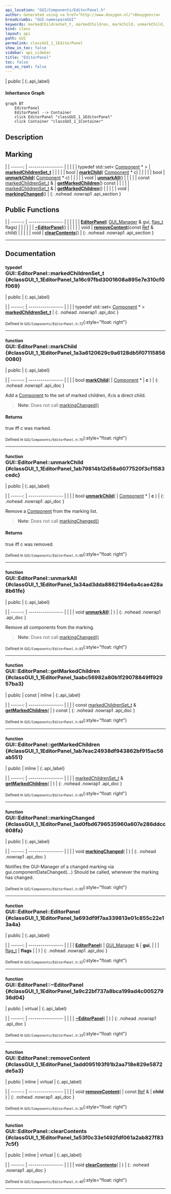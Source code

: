 ```yaml
---
api_location: "GUI/Components/EditorPanel.h"
author: Generated using <a href="http://www.doxygen.nl/">Doxygen</a>
breadcrumbs: "GUI:namespaceGUI"
keywords: markedChildrenSet_t, markedChildren, markChild, unmarkChild, unmarkAll, getMarkedChildren, getMarkedChildren, markingChanged, state_t, state, dragStartPos, dragPos, mouseButtonListener, optionalMouseMotionListener, EditorPanel, ~EditorPanel, removeContent, clearContents, doDisplay, onMouseButton, onMouseMove, rectSelect_start, rectSelect_break, rectSelect_finish, move_start, move_execute, move_break, move_finish
kind: class
layout: api
path: GUI
permalink: classGUI_1_1EditorPanel
show_in_toc: false
sidebar: api_sidebar
title: "EditorPanel"
toc: false
use_as_root: false
---
```


| public |
{:.api_label}

#### Inheritance Graph

```mermaid
graph BT
	EditorPanel
	EditorPanel --> Container
	click EditorPanel "classGUI_1_1EditorPanel"
	click Container "classGUI_1_1Container"
```

## Description





## Marking

|
| ------: | ----------------- |
|  | |
| typedef std::set< [Component](classGUI_1_1Component) * > | **[markedChildrenSet_t](#classGUI_1_1EditorPanel_1a16c97fbd3001608a895e7e310cf0f069)**  |
|  | |
| bool | **[markChild](#classGUI_1_1EditorPanel_1a3a6120629c9a6128db5f071158560080)**( [Component](classGUI_1_1Component) * c) |
|  | |
| bool | **[unmarkChild](#classGUI_1_1EditorPanel_1ab79814b12d58a6077520f3cf1583cedc)**( [Component](classGUI_1_1Component) * c) |
|  | |
| void | **[unmarkAll](#classGUI_1_1EditorPanel_1a34ad3dda8862194e6a4cae428a8b61fe)**() |
|  | |
| const [markedChildrenSet_t](classGUI_1_1EditorPanel#classGUI_1_1EditorPanel_1a16c97fbd3001608a895e7e310cf0f069) & | **[getMarkedChildren](#classGUI_1_1EditorPanel_1aabc56982a80b1f29078849ff92957ba3)**() const |
|  | |
| [markedChildrenSet_t](classGUI_1_1EditorPanel#classGUI_1_1EditorPanel_1a16c97fbd3001608a895e7e310cf0f069) & | **[getMarkedChildren](#classGUI_1_1EditorPanel_1ab7eac24938df943862bf915ac56ab551)**() |
|  | |
| void | **[markingChanged](#classGUI_1_1EditorPanel_1ad0fbd6796535960a607e286ddcc608fa)**() |
{: .nohead .nowrap1 .api_section }


## Public Functions

|
| ------: | ----------------- |
|  | |
|  | **[EditorPanel](#classGUI_1_1EditorPanel_1a693df9f7aa339813e01c855c22e13a4a)**( [GUI_Manager](classGUI_1_1GUI%5F%5FManager) & gui,  [flag_t](classGUI_1_1Component#classGUI_1_1Component_1aa86a1fd78119640545900da0f8f620bd)  flags) |
|  | |
|  | **[~EditorPanel](#classGUI_1_1EditorPanel_1a9c22bf737a8bca199ad4c00527936d04)**() |
|  | |
| void | **[removeContent](#classGUI_1_1EditorPanel_1add095193f91b2aa718e829e5872de5a3)**(const [Ref](classGUI_1_1Component#classGUI_1_1Component_1a9811a53d9b6fcdab386cb3ece74e6bbd) & child) |
|  | |
| void | **[clearContents](#classGUI_1_1EditorPanel_1a53f0c33e1492fdf061a2ab827f837c5f)**() |
{: .nohead .nowrap1 .api_section }


-------------------------------------------------------------------

## Documentation

### <small>typedef</small><br/> GUI::EditorPanel::markedChildrenSet_t {#classGUI_1_1EditorPanel_1a16c97fbd3001608a895e7e310cf0f069}

| public |
{:.api_label}

|
| ------: | ----------------- |
|  |
| typedef std::set< [Component](classGUI_1_1Component) * > **[markedChildrenSet_t](#classGUI_1_1EditorPanel_1a16c97fbd3001608a895e7e310cf0f069)**  |
{: .nohead .nowrap1 .api_doc }





<sub>Defined in `GUI/Components/EditorPanel.h:72`</sub>{:style="float: right"}

-------------------------------------------------------------------

### <small>function</small><br/> GUI::EditorPanel::markChild {#classGUI_1_1EditorPanel_1a3a6120629c9a6128db5f071158560080}

| public |
{:.api_label}

|
| ------: | ----------------- |
|  |
| bool **[markChild](#classGUI_1_1EditorPanel_1a3a6120629c9a6128db5f071158560080)**( |  [Component](classGUI_1_1Component) * | **c** ) |
{: .nohead .nowrap1 .api_doc }



Add a [Component](classGUI_1_1Component) to the set of marked children, if`c`is a direct child.
> **Note**: Does not call [markingChanged()](classGUI_1_1EditorPanel#classGUI_1_1EditorPanel_1ad0fbd6796535960a607e286ddcc608fa) 



#### Returns
true iff c was marked.





<sub>Defined in `GUI/Components/EditorPanel.h:76`</sub>{:style="float: right"}

-------------------------------------------------------------------

### <small>function</small><br/> GUI::EditorPanel::unmarkChild {#classGUI_1_1EditorPanel_1ab79814b12d58a6077520f3cf1583cedc}

| public |
{:.api_label}

|
| ------: | ----------------- |
|  |
| bool **[unmarkChild](#classGUI_1_1EditorPanel_1ab79814b12d58a6077520f3cf1583cedc)**( |  [Component](classGUI_1_1Component) * | **c** ) |
{: .nohead .nowrap1 .api_doc }



Remove a [Component](classGUI_1_1Component) from the marking list.
> **Note**: Does not call [markingChanged()](classGUI_1_1EditorPanel#classGUI_1_1EditorPanel_1ad0fbd6796535960a607e286ddcc608fa) 



#### Returns
true iff c was removed.





<sub>Defined in `GUI/Components/EditorPanel.h:80`</sub>{:style="float: right"}

-------------------------------------------------------------------

### <small>function</small><br/> GUI::EditorPanel::unmarkAll {#classGUI_1_1EditorPanel_1a34ad3dda8862194e6a4cae428a8b61fe}

| public |
{:.api_label}

|
| ------: | ----------------- |
|  |
| void **[unmarkAll](#classGUI_1_1EditorPanel_1a34ad3dda8862194e6a4cae428a8b61fe)**( |  ) |
{: .nohead .nowrap1 .api_doc }



Remove all components from the marking.
> **Note**: Does not call [markingChanged()](classGUI_1_1EditorPanel#classGUI_1_1EditorPanel_1ad0fbd6796535960a607e286ddcc608fa) 






<sub>Defined in `GUI/Components/EditorPanel.h:83`</sub>{:style="float: right"}

-------------------------------------------------------------------

### <small>function</small><br/> GUI::EditorPanel::getMarkedChildren {#classGUI_1_1EditorPanel_1aabc56982a80b1f29078849ff92957ba3}

| public | const | inline |
{:.api_label}

|
| ------: | ----------------- |
|  |
| const [markedChildrenSet_t](classGUI_1_1EditorPanel#classGUI_1_1EditorPanel_1a16c97fbd3001608a895e7e310cf0f069) & **[getMarkedChildren](#classGUI_1_1EditorPanel_1aabc56982a80b1f29078849ff92957ba3)**( |  ) const |
{: .nohead .nowrap1 .api_doc }





<sub>Defined in `GUI/Components/EditorPanel.h:84`</sub>{:style="float: right"}

-------------------------------------------------------------------

### <small>function</small><br/> GUI::EditorPanel::getMarkedChildren {#classGUI_1_1EditorPanel_1ab7eac24938df943862bf915ac56ab551}

| public | inline |
{:.api_label}

|
| ------: | ----------------- |
|  |
| [markedChildrenSet_t](classGUI_1_1EditorPanel#classGUI_1_1EditorPanel_1a16c97fbd3001608a895e7e310cf0f069) & **[getMarkedChildren](#classGUI_1_1EditorPanel_1ab7eac24938df943862bf915ac56ab551)**( |  ) |
{: .nohead .nowrap1 .api_doc }





<sub>Defined in `GUI/Components/EditorPanel.h:85`</sub>{:style="float: right"}

-------------------------------------------------------------------

### <small>function</small><br/> GUI::EditorPanel::markingChanged {#classGUI_1_1EditorPanel_1ad0fbd6796535960a607e286ddcc608fa}

| public |
{:.api_label}

|
| ------: | ----------------- |
|  |
| void **[markingChanged](#classGUI_1_1EditorPanel_1ad0fbd6796535960a607e286ddcc608fa)**( |  ) |
{: .nohead .nowrap1 .api_doc }



Notifies the GUI-Manager of a changed marking via gui.componentDataChanged(...) Should be called, whenever the marking has changed.



<sub>Defined in `GUI/Components/EditorPanel.h:89`</sub>{:style="float: right"}

-------------------------------------------------------------------

### <small>function</small><br/> GUI::EditorPanel::EditorPanel {#classGUI_1_1EditorPanel_1a693df9f7aa339813e01c855c22e13a4a}

| public |
{:.api_label}

|
| ------: | ----------------- |
|  |
|  **[EditorPanel](#classGUI_1_1EditorPanel_1a693df9f7aa339813e01c855c22e13a4a)**( |  [GUI_Manager](classGUI_1_1GUI%5F%5FManager) & | **gui**, |
| |  [flag_t](classGUI_1_1Component#classGUI_1_1Component_1aa86a1fd78119640545900da0f8f620bd)  | **flags** |
|   ) |
{: .nohead .nowrap1 .api_doc }





<sub>Defined in `GUI/Components/EditorPanel.h:32`</sub>{:style="float: right"}

-------------------------------------------------------------------

### <small>function</small><br/> GUI::EditorPanel::~EditorPanel {#classGUI_1_1EditorPanel_1a9c22bf737a8bca199ad4c00527936d04}

| public | virtual |
{:.api_label}

|
| ------: | ----------------- |
|  |
|  **[~EditorPanel](#classGUI_1_1EditorPanel_1a9c22bf737a8bca199ad4c00527936d04)**( |  ) |
{: .nohead .nowrap1 .api_doc }





<sub>Defined in `GUI/Components/EditorPanel.h:33`</sub>{:style="float: right"}

-------------------------------------------------------------------

### <small>function</small><br/> GUI::EditorPanel::removeContent {#classGUI_1_1EditorPanel_1add095193f91b2aa718e829e5872de5a3}

| public | inline | virtual |
{:.api_label}

|
| ------: | ----------------- |
|  |
| void **[removeContent](#classGUI_1_1EditorPanel_1add095193f91b2aa718e829e5872de5a3)**( | const [Ref](classGUI_1_1Component#classGUI_1_1Component_1a9811a53d9b6fcdab386cb3ece74e6bbd) & | **child** ) |
{: .nohead .nowrap1 .api_doc }





<sub>Defined in `GUI/Components/EditorPanel.h:36`</sub>{:style="float: right"}

-------------------------------------------------------------------

### <small>function</small><br/> GUI::EditorPanel::clearContents {#classGUI_1_1EditorPanel_1a53f0c33e1492fdf061a2ab827f837c5f}

| public | inline | virtual |
{:.api_label}

|
| ------: | ----------------- |
|  |
| void **[clearContents](#classGUI_1_1EditorPanel_1a53f0c33e1492fdf061a2ab827f837c5f)**( |  ) |
{: .nohead .nowrap1 .api_doc }





<sub>Defined in `GUI/Components/EditorPanel.h:40`</sub>{:style="float: right"}

-------------------------------------------------------------------

